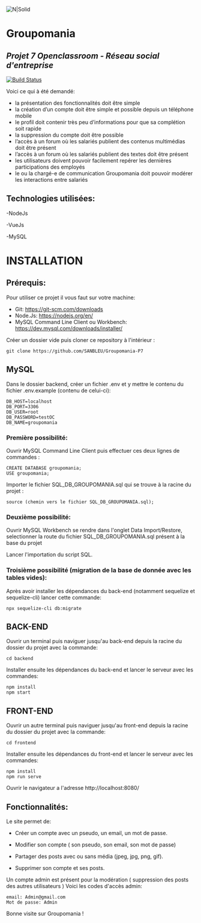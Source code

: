 ![N|Solid](https://projet-7.dev-web.fr/assets/logo/logo.png)
# Groupomania
## _Projet 7 Openclassroom - Réseau social d'entreprise_


[![Build Status](https://travis-ci.org/joemccann/dillinger.svg?branch=master)](https://travis-ci.org/joemccann/dillinger)

Voici ce qui à été demandé:

- la présentation des fonctionnalités doit être simple
- la création d’un compte doit être simple et possible depuis un téléphone mobile
- le profil doit contenir très peu d’informations pour que sa complétion soit rapide
- la suppression du compte doit être possible
- l’accès à un forum où les salariés publient des contenus multimédias doit être présent
- l’accès à un forum où les salariés publient des textes doit être présent
- les utilisateurs doivent pouvoir facilement repérer les dernières participations des employés
- le ou la chargé-e de communication Groupomania doit pouvoir modérer les interactions entre
salariés

## Technologies utilisées:

-NodeJs

-VueJs

-MySQL


# INSTALLATION

## Prérequis:
Pour utiliser ce projet il vous faut sur votre machine:

- Git: https://git-scm.com/downloads
- Node.Js: https://nodejs.org/en/
- MySQL Command Line Client ou Workbench: https://dev.mysql.com/downloads/installer/

Créer un dossier vide puis cloner ce repository à l'intérieur : 
```
git clone https://github.com/SANBLEU/Groupomania-P7
```

## MySQL

Dans le dossier backend, créer un fichier .env et y mettre le contenu du fichier .env.example (contenu de celui-ci):
```
DB_HOST=localhost
DB_PORT=3306
DB_USER=root
DB_PASSWORD=testOC
DB_NAME=groupomania
```
### Première possibilité:

Ouvrir MySQL Command Line Client puis effectuer ces deux lignes de commandes :
```
CREATE DATABASE groupomania;
USE groupomania;
```

Importer le fichier SQL_DB_GROUPOMANIA.sql qui se trouve à la racine du projet : 
```
source (chemin vers le fichier SQL_DB_GROUPOMANIA.sql);
```

### Deuxième possibilité:

Ouvrir MySQL Workbench se rendre dans l'onglet Data Import/Restore, selectionner la route du fichier SQL_DB_GROUPOMANIA.sql présent à la base du projet

Lancer l'importation du script SQL.

### Troisième possibilité (migration de la base de donnée avec les tables vides):

Après avoir installer les dépendances du back-end (notamment sequelize et sequelize-cli) lancer cette commande:
```
npx sequelize-cli db:migrate
```

## BACK-END
Ouvrir un terminal puis naviguer jusqu'au back-end depuis la racine du dossier du projet avec la commande: 
```
cd backend
```
Installer ensuite les dépendances du back-end et lancer le serveur avec les commandes:
```
npm install
npm start
```

## FRONT-END
Ouvrir un autre terminal puis naviguer jusqu'au front-end depuis la racine du dossier du projet avec la commande:
```
cd frontend
```

Installer ensuite les dépendances du front-end et lancer le serveur avec les commandes: 
```
npm install
npm run serve
```
Ouvrir le navigateur a l'adresse http://localhost:8080/

## Fonctionnalités:

Le site permet de:

- Créer un compte avec un pseudo, un email, un mot de passe.

- Modifier son compte ( son pseudo, son email, son mot de passe)

- Partager des posts avec ou sans média (jpeg, jpg, png, gif).

- Supprimer son compte et ses posts.

Un compte admin est présent pour la modération ( suppression des posts des autres utilisateurs )
Voici les codes d'accès admin:
```
email: Admin@gmail.com
Mot de passe: Admin
```

Bonne visite sur Groupomania !


